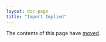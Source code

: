 ```yaml
---
layout: doc-page
title: "Import Implied"
---
```


The contents of this page have [moved](./given-imports.md).
